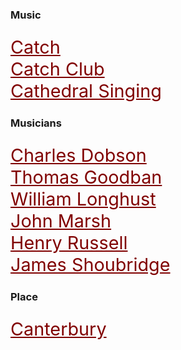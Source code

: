 <style>
    .clearfix::after {content: ""; clear: both; display: table;}
    .thumb {float:left; margin:0 18px 0 6px; width:100%; width:100%; max-width:150px; box-shadow: 0 4px 8px 0 rgba(0, 0, 0, 0.2), 0 6px 20px 0 rgba(0, 0, 0, 0.19); border:1px solid #aaa; margin-bottom: 24px;}
    p {font-size: 1.5rem;}
    a {color: #800000 !important; font-size: 1.2em;}
</style>

<param ve-config title="Musical Peregrinations" banner=/images/banners/19c.jpg>

### Music

[Catch](19c-catch-music)   
[Catch Club](19c-catch-club)   
[Cathedral Singing](19c-cathedral-singing)   

### Musicians

[Charles Dobson](19c-charles-dobson-biography)  
[Thomas Goodban](19c-thomas-goodban-biography)   
[William Longhust](19c-william-longhurst-biography)   
[John Marsh](19c-john-marsh-biography)   
[Henry Russell](19c-russel-biography)   
[James Shoubridge](19c-james-shoubridge)  

### Place

[Canterbury](19c-music-canterbury)
